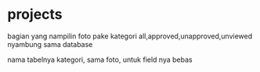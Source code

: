 # projects


bagian yang nampilin foto pake kategori all,approved,unapproved,unviewed
nyambung sama database

nama tabelnya kategori, sama foto, untuk field nya bebas
